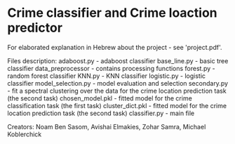 # Crime classifier and Crime loaction predictor

For elaborated explanation in Hebrew about the project - see 'project.pdf'.

Files description:
adaboost.py - adaboost classifier
base_line.py - basic tree classifier
data_preprocessor - contains processing functions
forest.py - random forest classifier
KNN.py - KNN classifier
logistic.py - logistic classifier
model_selection.py - model evaluation and selection
secondary.py - fit a spectral clustering over the data for the crime location prediction task (the second task)
chosen_model.pkl - fitted model for the crime classification task (the first task)
cluster_dict.pkl - fitted model for the crime location prediction task (the second task)
classifier.py - main file

Creators: Noam Ben Sasom, Avishai Elmakies, Zohar Samra, Michael Koblerchick
